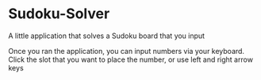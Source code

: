 # Sudoku-Solver
A little application that solves a Sudoku board that you input

Once you ran the application, you can input numbers via your keyboard.
Click the slot that you want to place the number, or use left and right arrow keys
